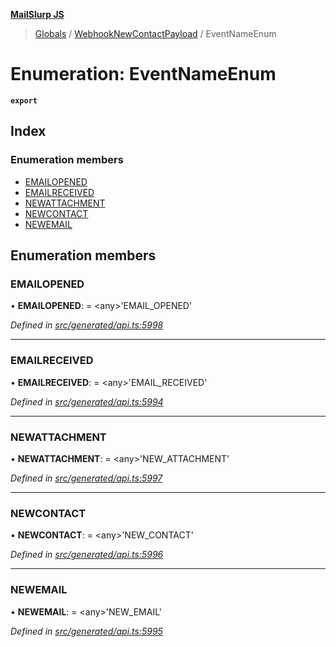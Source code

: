 **[MailSlurp JS](../README.md)**

> [Globals](../README.md) / [WebhookNewContactPayload](../modules/webhooknewcontactpayload.md) / EventNameEnum

# Enumeration: EventNameEnum

**`export`** 

## Index

### Enumeration members

* [EMAILOPENED](webhooknewcontactpayload.eventnameenum.md#emailopened)
* [EMAILRECEIVED](webhooknewcontactpayload.eventnameenum.md#emailreceived)
* [NEWATTACHMENT](webhooknewcontactpayload.eventnameenum.md#newattachment)
* [NEWCONTACT](webhooknewcontactpayload.eventnameenum.md#newcontact)
* [NEWEMAIL](webhooknewcontactpayload.eventnameenum.md#newemail)

## Enumeration members

### EMAILOPENED

•  **EMAILOPENED**:  = \<any>'EMAIL\_OPENED'

*Defined in [src/generated/api.ts:5998](https://github.com/mailslurp/mailslurp-client/blob/730b817/src/generated/api.ts#L5998)*

___

### EMAILRECEIVED

•  **EMAILRECEIVED**:  = \<any>'EMAIL\_RECEIVED'

*Defined in [src/generated/api.ts:5994](https://github.com/mailslurp/mailslurp-client/blob/730b817/src/generated/api.ts#L5994)*

___

### NEWATTACHMENT

•  **NEWATTACHMENT**:  = \<any>'NEW\_ATTACHMENT'

*Defined in [src/generated/api.ts:5997](https://github.com/mailslurp/mailslurp-client/blob/730b817/src/generated/api.ts#L5997)*

___

### NEWCONTACT

•  **NEWCONTACT**:  = \<any>'NEW\_CONTACT'

*Defined in [src/generated/api.ts:5996](https://github.com/mailslurp/mailslurp-client/blob/730b817/src/generated/api.ts#L5996)*

___

### NEWEMAIL

•  **NEWEMAIL**:  = \<any>'NEW\_EMAIL'

*Defined in [src/generated/api.ts:5995](https://github.com/mailslurp/mailslurp-client/blob/730b817/src/generated/api.ts#L5995)*
